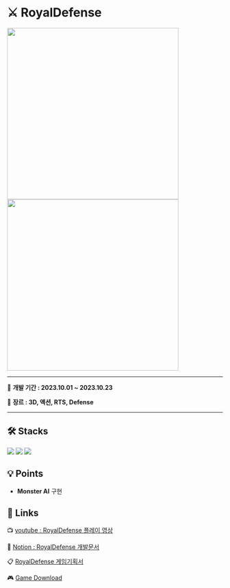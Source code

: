 # ⚔ RoyalDefense
<div>
 <img width="400" src="https://github.com/LeeYuJoung/RoyalDefense/blob/main/Intro_Image.png">
 <img width="400" src="https://github.com/LeeYuJoung/RoyalDefense/blob/main/InGame_Image.png">
</div>

*** 
📅 **개발 기간 : 2023.10.01 ~ 2023.10.23**
 
📌 **장르 : 3D, 액션, RTS, Defense**
***

## 🛠 Stacks
![](https://img.shields.io/badge/Windows-0078D6?style=for-the-badge&logo=windows&logoColor=white)
![](https://img.shields.io/badge/Unity-100000?style=for-the-badge&logo=unity&logoColor=white) 
![](https://img.shields.io/badge/C%23-239120?style=for-the-badge&logo=c-sharp&logoColor=white)

## 💡 Points
+ **Monster AI** 구현

## 🔗 Links
 📺 [youtube : RoyalDefense 플레이 영상](https://youtu.be/ZUyHROVLqVg)
 
 📒 [Notion : RoyalDefense 개발문서](https://www.notion.so/Royal-Defense-0e1e72b8a303413795e148e61015336c)

 📋 [RoyalDefense 게임기획서](https://drive.google.com/file/d/1OW9jdIzAGlB4QW5frjLavO0Xy3QqYEqs/view)

 🎮 [Game Download](https://drive.google.com/file/d/1wBIDSGRxLbNrVF3ClIWI2UlfkJuN0W_F/view)
